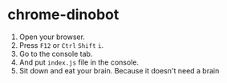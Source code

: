 # chrome-dinobot
1. Open your browser.  
3. Press ``F12`` or ``Ctrl`` ``Shift`` ``i``.  
4. Go to the console tab.  
5. And put ``index.js`` file  in the console.  
6. Sit down and eat your brain. Because it doesn't need a brain
